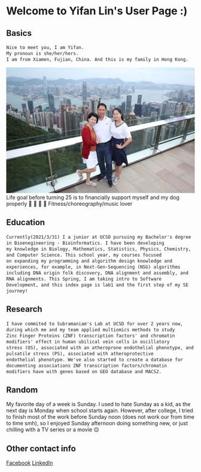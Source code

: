 # **Welcome to Yifan Lin's User Page :)**

## Basics
    Nice to meet you, I am Yifan. 
    My pronoun is she/her/hers.
    I am from Xiamen, Fujian, China. And this is my family in Hong Kong. 
![alt text](https://github.com/yifanLin/cse110_lab01_GitHubPages/blob/16abde6ed015dae88c8bc1219cf6e8333b608100/2b838e75f9616968.jpg)
    Life goal before turning 25 is to financially support myself and my dog properly :dog:
    :muscle: :dancers: :musical_note: Fitness/choreography/music lover 

## Education
    Currently(2021/3/31) I a junior at UCSD pursuing my Bachelor's degree in Bioenegineering - Bioinformatics. I have been developing 
    my knowledge in Biology, Mathematics, Statistics, Physics, Chemistry, and Computer Science. This school year, my courses focused 
    on expanding my programming and algorithm design knowledge and experiences, for example, in Next-Gen-Sequencing (NSG) algorithms 
    including DNA origin folk discovery, DNA alignment and assembly, and RNA alignments. This Spring, I am taking intro to Software 
    Development, and this index page is lab1 and the first step of my SE journey!

## Research
    I have commited to Subramaniam's Lab at UCSD for over 2 years now, during which me and my team applied multiomics methods to study 
    Zinc Finger Proteins (ZNF) transcription factors' and chromatin modifiers' effect in human ubilical vein cells in oscillatory 
    stress (OS), associated with an atheroprone endothelial phenotype, and pulsatile stress (PS), associated with atheroprotective 
    endothelial phenotype. We've also started to create a database for documenting associations ZNF transcription factors/chromatin
    modifiers have with genes based on GEO database and MACS2. 

## Random
My favorite day of a week is Sunday. I used to hate Sunday as a kid, as the next day is Monday when school starts again. However, 
after college, I tried to finish most of the work before Sunday noon (does not work our from time to time smh), so I enjoyed 
Sunday afternoon doing something new, or just chilling with a TV series or a movie :relieved:

## Other contact info
[Facebook](https://www.facebook.com/yifan.lin.3975)
[LinkedIn](www.linkedin.com/in/yifan-lin-82a05116)
